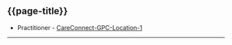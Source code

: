 ## {{page-title}}

- Practitioner - [CareConnect-GPC-Location-1](
https://simplifier.net/guide/gpconnect-data-model/Home/FHIR-Assets/All-assets/Profiles/Profile--CareConnect-GPC-Location-1?version=current)
---